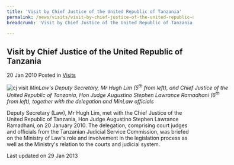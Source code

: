 ```yaml
---
title: 'Visit by Chief Justice of the United Republic of Tanzania'
permalink: /news/visits/visit-by-chief-justice-of-the-united-republic-of-tanzania/
breadcrumb: 'Visit by Chief Justice of the United Republic of Tanzania'

---
```



<style>
.image {width: 600px;}
.image img {max-width: 100%;}
</style>

Visit by Chief Justice of the United Republic of Tanzania
---

20 Jan 2010 Posted in [Visits](/news/visits/)

<div class="image">
  <img src="/images/1399988699267.jpg" alt="cj visit" title="cj visit">
  <i>MinLaw's Deputy Secretary, Mr Hugh Lim (5<sup>th</sup> from left), and Chief Justice of the United Republic of Tanzania, Hon Judge Augustino Stephen Lawrance Ramadhani (6<sup>th</sup> from left), together with the delegation and MinLaw officials</i>
</div>

Deputy Secretary (Law), Mr Hugh Lim, met with the Chief Justice of the United Republic of Tanzania, Hon Judge Augustino Stephen Lawrance Ramadhani, on 20 January 2010. The delegation, comprising court judges and officials from the Tanzanian Judicial Service Commission, was briefed on the Ministry of Law's role and involvement in the legislation process as well as the Ministry's relation to the courts and judicial system.

<p class="right-side-updated">Last updated on 29 Jan 2013</p>
